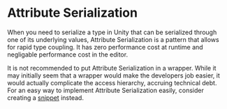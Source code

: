 # Attribute Serialization

When you need to serialize a type in Unity that can be serialized through one of its underlying values, Attribute Serialization is a pattern that allows for rapid type coupling. It has zero performance cost at runtime and negligable performance cost in the editor.

It is not recommended to put Attribute Serialization in a wrapper. While it may initially seem that a wrapper would make the developers job easier, it would actually complicate the access hierarchy, accruing technical debt. For an easy way to implement Attribute Serialization easily, consider creating a [snippet](https://learn.microsoft.com/en-us/visualstudio/ide/code-snippets?view=vs-2022) instead.